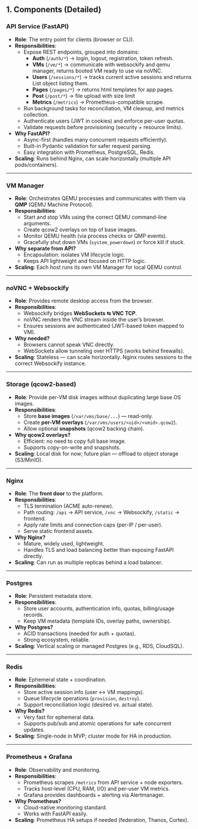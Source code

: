 ## 1. Components (Detailed)

### API Service (FastAPI)
* **Role**: The entry point for clients (browser or CLI).  
* **Responsibilities**:  
  - Expose REST endpoints, grouped into domains:
    - **Auth** (`/auth/*`) → login, logout, registration, token refresh.
    - **VMs** (`/vm/*`) → communicate with websockify and qemu manager, returns booted VM ready to use via noVNC.
    - **Users** (`/sessions/*`) → tracks current active sessions and returns List object listing them.
    - **Pages** (`/pages/*`) → returns html templates for app pages.
    - **Post** (`/post/*`) → file upload with size limit
    - **Metrics** (`/metrics`) → Prometheus-compatible scrape.
  - Run background tasks for reconciliation, VM cleanup, and metrics collection.  
  - Authenticate users (JWT in cookies) and enforce per-user quotas.  
  - Validate requests before provisioning (security + resource limits).  
* **Why FastAPI?**  
  - Async-first (handles many concurrent requests efficiently).  
  - Built-in Pydantic validation for safer request parsing.  
  - Easy integration with Prometheus, PostgreSQL, Redis.  
* **Scaling**: Runs behind Nginx, can scale horizontally (multiple API pods/containers).  

---

### VM Manager
* **Role**: Orchestrates QEMU processes and communicates with them via **QMP** (QEMU Machine Protocol).  
* **Responsibilities**:  
  - Start and stop VMs using the correct QEMU command-line arguments.  
  - Create qcow2 overlays on top of base images.  
  - Monitor QEMU health (via process checks or QMP events).  
  - Gracefully shut down VMs (`system_powerdown`) or force kill if stuck.  
* **Why separate from API?**  
  - Encapsulation: isolates VM lifecycle logic.  
  - Keeps API lightweight and focused on HTTP logic.  
* **Scaling**: Each host runs its own VM Manager for local QEMU control.  

---

### noVNC + Websockify
* **Role**: Provides remote desktop access from the browser.  
* **Responsibilities**:  
  - Websockify bridges **WebSockets ⇆ VNC TCP**.  
  - noVNC renders the VNC stream inside the user’s browser.  
  - Ensures sessions are authenticated (JWT-based token mapped to VM).  
* **Why needed?**  
  - Browsers cannot speak VNC directly.  
  - WebSockets allow tunneling over HTTPS (works behind firewalls).  
* **Scaling**: Stateless — can scale horizontally. Nginx routes sessions to the correct Websockify instance.  

---

### Storage (qcow2-based)
* **Role**: Provide per-VM disk images without duplicating large base OS images.  
* **Responsibilities**:  
  - Store **base images** (`/var/vms/base/...`) — read-only.  
  - Create **per-VM overlays** (`/var/vms/users/<uid>/<vmid>.qcow2`).  
  - Allow optional **snapshots** (qcow2 backing chain).  
* **Why qcow2 overlays?**  
  - Efficient: no need to copy full base image.  
  - Supports copy-on-write and snapshots.  
* **Scaling**: Local disk for now; future plan — offload to object storage (S3/MinIO).  

---

### Nginx
* **Role**: The **front door** to the platform.  
* **Responsibilities**:  
  - TLS termination (ACME auto-renew).  
  - Path routing: `/api` → API service, `/vnc` → Websockify, `/static` → frontend.  
  - Apply rate limits and connection caps (per-IP / per-user).  
  - Serve static frontend assets.  
* **Why Nginx?**  
  - Mature, widely used, lightweight.  
  - Handles TLS and load balancing better than exposing FastAPI directly.  
* **Scaling**: Can run as multiple replicas behind a load balancer.  

---

### Postgres
* **Role**: Persistent metadata store.  
* **Responsibilities**:  
  - Store user accounts, authentication info, quotas, billing/usage records.  
  - Keep VM metadata (template IDs, overlay paths, ownership).  
* **Why Postgres?**  
  - ACID transactions (needed for auth + quotas).  
  - Strong ecosystem, reliable.  
* **Scaling**: Vertical scaling or managed Postgres (e.g., RDS, CloudSQL).  

---

### Redis
* **Role**: Ephemeral state + coordination.  
* **Responsibilities**:  
  - Store active session info (user ↔ VM mappings).  
  - Queue lifecycle operations (`provision`, `destroy`).  
  - Support reconciliation logic (desired vs. actual state).  
* **Why Redis?**  
  - Very fast for ephemeral data.  
  - Supports pub/sub and atomic operations for safe concurrent updates.  
* **Scaling**: Single-node in MVP; cluster mode for HA in production.  

---

### Prometheus + Grafana
* **Role**: Observability and monitoring.  
* **Responsibilities**:  
  - Prometheus scrapes `/metrics` from API service + node exporters.  
  - Tracks host-level (CPU, RAM, I/O) and per-user VM metrics.  
  - Grafana provides dashboards + alerting via Alertmanager.  
* **Why Prometheus?**  
  - Cloud-native monitoring standard.  
  - Works with FastAPI easily.  
* **Scaling**: Prometheus HA setups if needed (federation, Thanos, Cortex).  
